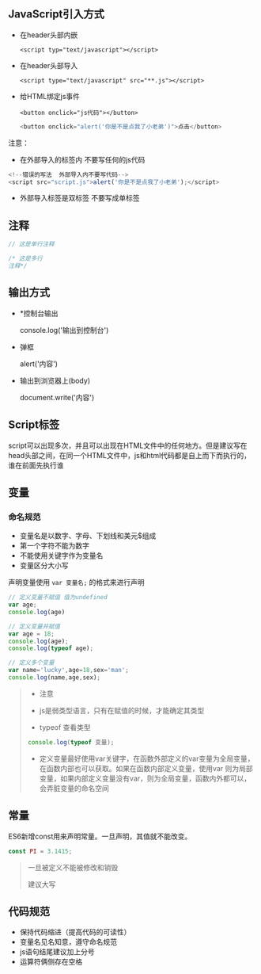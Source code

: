 ## JavaScript引入方式

+ 在header头部内嵌

  `<script typ="text/javascript"></script>`

+ 在header头部导入

  `<script type="text/javascript" src="**.js"></script>`

+ 给HTML绑定js事件

  `<button onclick="js代码"></button>`

  ```javascript
  <button onclick="alert('你是不是点我了小老弟')">点击</button>
  ```

注意：

+ 在外部导入的标签内 不要写任何的js代码

```javascript
<!--错误的写法  外部导入内不要写代码-->
<script src="script.js">alert('你是不是点我了小老弟');</script>
```

+ 外部导入标签是双标签  不要写成单标签

## 注释

```javascript
// 这是单行注释 

/* 这是多行
注释*/

```

## 输出方式

+ *控制台输出

  console.log('输出到控制台')

+ 弹框

  alert('内容')

+ 输出到浏览器上(body)

  document.write('内容')

## Script标签

script可以出现多次，并且可以出现在HTML文件中的任何地方。但是建议写在head头部之间，在同一个HTML文件中，js和html代码都是自上而下而执行的，谁在前面先执行谁

## 变量

### 命名规范

+ 变量名是以数字、字母、下划线和美元$组成
+ 第一个字符不能为数字
+ 不能使用关键字作为变量名
+ 变量区分大小写

声明变量使用 `var 变量名;` 的格式来进行声明

```javascript
// 定义变量不赋值 值为undefined
var age;  
console.log(age)

// 定义变量并赋值
var age = 18;
console.log(age);
console.log(typeof age);

// 定义多个变量
var name='lucky',age=18,sex='man';
console.log(name,age,sex);
```

>+ 注意
>
> + js是弱类型语言，只有在赋值的时候，才能确定其类型
>
> + typeof  查看类型
>
> ```javascript
> console.log(typeof 变量);
> ```
>
> + 定义变量最好使用var关键字，在函数外部定义的var变量为全局变量，在函数内部也可以获取。如果在函数内部定义变量，使用var 则为局部变量，如果内部定义变量没有var，则为全局变量，函数内外都可以，会弄脏变量的命名空间

## 常量

ES6新增const用来声明常量。一旦声明，其值就不能改变。

```javascript
const PI = 3.1415;
```

>一旦被定义不能被修改和销毁
>
>建议大写

## 代码规范

+ 保持代码缩进（提高代码的可读性）
+ 变量名见名知意，遵守命名规范
+ js语句结尾建议加上分号
+ 运算符俩侧存在空格



